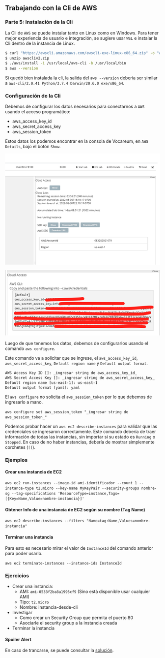 ## Trabajando con la Cli de AWS

### Parte 5: Instalación de la Cli

La Cli de `AWS` se puede instalar tanto en Linux como en Windows. Para tener mejor experiencia de usuario e integración, se sugiere usar `WSL` e instalar la Cli dentro de la instancia de Linux.  

```bash
$ curl "https://awscli.amazonaws.com/awscli-exe-linux-x86_64.zip" -o "awscliv2.zip"
$ unzip awscliv2.zip
$ ./aws/install -i /usr/local/aws-cli -b /usr/local/bin
$ aws --version
```
Si quedó bien instalada la cli, la salida del `aws --version` debería ser similar a `aws-cli/2.0.41 Python/3.7.4 Darwin/20.6.0 exe/x86_64`.  

### Configuración de la Cli

Debemos de configurar los datos necesarios para conectarnos a `AWS` usando el acceso programático:  

* aws_access_key_id
* aws_secret_access_key
* aws_session_token

Estos datos los podemos encontrar en la consola de Vocareum, en `AWS Details`, bajo el botón `Show`.  

<p align = "center">
<img src = "Extras/Imagenes/laboratorioCloud_EC2/cli/cli01.png">
</p>

<p align = "center">
<img src = "Extras/Imagenes/laboratorioCloud_EC2/cli/cli02.png">
</p>


Luego de que tenemos los datos, debemos de configurarlos usando el comando `aws configure`.  

Este comando va a solicitar que se ingrese, el `aws_access_key_id`, `aws_secret_access_key`, `Default region name` y `Default output format`.  

```aws configure
AWS Access Key ID []: _ingresar string de aws_access_key_id_
AWS Secret Access Key []: _ingresar string de aws_secret_access_key_
Default region name [us-east-1]: us-east-1
Default output format [yaml]: yaml
```

El `aws configure` no solicita el `aws_session_token` por lo que debemos de ingresarlo a mano.  

`aws configure set aws_session_token "_ingresar string de aws_session_token_"`  

Podemos probar hacer un `aws ec2 describe-instances` para validar que las credenciales se ingresaron correctamente. Este comando debería de traer información de todas las instancias, sin importar si su estado es `Running` o `Stopped`. En caso de no haber instancias, debería de mostrar simplemente corchetes (`[]`).  

### Ejemplos

#### Crear una instancia de EC2

`aws ec2 run-instances --image-id ami-identificador --count 1 --instance-type t2.micro --key-name MyKeyPair --security-groups nombre-sg --tag-specifications 'ResourceType=instance,Tags=[{Key=Name,Value=nombre-instancia}]'`  

#### Obtener Info de una instancia de EC2 según su nombre (Tag Name)

`aws ec2 describe-instances --filters "Name=tag:Name,Values=nombre-instancia"`

#### Terminar una instancia

Para esto es necesario mirar el valor de `InstanceId` del comando anterior para poder usarlo.  

`aws ec2 terminate-instances --instance-ids InstanceId`

### Ejercicios

* Crear una instancia:
  * AMI: `ami-0533f2ba8a1995cf9` (Sino está disponible usar cualquier AMI)
  * Tipo: `t2.micro`
  * Nombre: instancia-desde-cli
* Investigar
  * Como crear un Security Group que permita el puerto 80
  * Asociarle el security group a la instancia creada
* Terminar la instancia

#### Spoiler Alert

En caso de trancarse, se puede consultar la [solución](./soluciones/5-Solucion_aws-cli.md).

